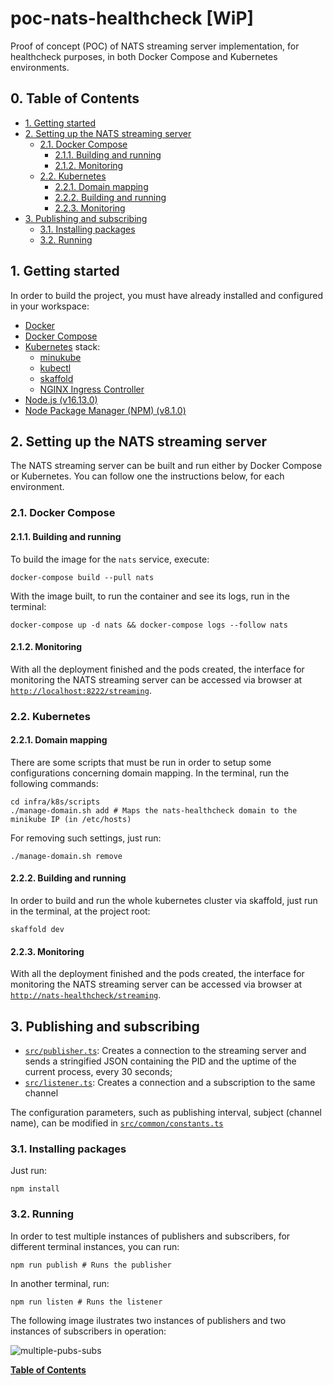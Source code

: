 # poc-nats-healthcheck [WiP]

Proof of concept (POC) of NATS streaming server implementation, for healthcheck purposes, in both Docker Compose and Kubernetes environments.
## 0. Table of Contents

<!-- TOC -->
  * [1. Getting started](#1-getting-started)
  * [2. Setting up the NATS streaming server](#2-setting-up-the-nats-streaming-server)
    * [2.1. Docker Compose](#21-docker-compose)
      * [2.1.1. Building and running](#211-building-and-running)
      * [2.1.2. Monitoring](#212-monitoring)
    * [2.2. Kubernetes](#22-kubernetes)
      * [2.2.1. Domain mapping](#221-domain-mapping)
      * [2.2.2. Building and running](#222-building-and-running)
      * [2.2.3. Monitoring](#223-monitoring)
  * [3. Publishing and subscribing](#3-publishing-and-subscribing)
    * [3.1. Installing packages](#31-installing-packages)
    * [3.2. Running](#32-running)
<!-- /TOC -->

## 1. Getting started

In order to build the project, you must have already installed and configured in your workspace:

* [Docker](https://docs.docker.com/engine/install/ubuntu/)
* [Docker Compose](https://docs.docker.com/compose/install/)
* [Kubernetes](https://kubernetes.io/docs/setup/) stack:
    * [minukube](https://minikube.sigs.k8s.io/docs/start/)
    * [kubectl](https://kubernetes.io/docs/tasks/tools/install-kubectl-linux/)
    * [skaffold](https://skaffold.dev/docs/install/)
    * [NGINX Ingress Controller](https://kubernetes.github.io/ingress-nginx/deploy/#minikube)
* [Node.js (v16.13.0)](https://nodejs.org/en/)
* [Node Package Manager (NPM) (v8.1.0)](https://docs.npmjs.com/cli/v8)


## 2. Setting up the NATS streaming server

The NATS streaming server can be built and run either by Docker Compose or Kubernetes. You can follow one the instructions below, for each environment.

### 2.1. Docker Compose 

#### 2.1.1. Building and running


To build the image for the `nats` service, execute:
```shell
docker-compose build --pull nats
```

With the image built, to run the container and see its logs, run in the terminal:
```shell
docker-compose up -d nats && docker-compose logs --follow nats
```
#### 2.1.2. Monitoring

With all the deployment finished and the pods created, the interface for monitoring the NATS streaming server can be accessed via browser at [`http://localhost:8222/streaming`](http://localhost:8222/streaming).

### 2.2. Kubernetes

#### 2.2.1. Domain mapping

There are some scripts that must be run in order to setup some configurations concerning domain mapping.
In the terminal, run the following commands:


```shell
cd infra/k8s/scripts
./manage-domain.sh add # Maps the nats-healthcheck domain to the minikube IP (in /etc/hosts)
```

For removing such settings, just run:
```shell
./manage-domain.sh remove
```
#### 2.2.2. Building and running

In order to build and run the whole kubernetes cluster via skaffold, just run in the terminal, at the project root:

```shell
skaffold dev
```

#### 2.2.3. Monitoring

With all the deployment finished and the pods created, the interface for monitoring the NATS streaming server can be accessed via browser at [`http://nats-healthcheck/streaming`](http://nats-healthcheck/streaming).


## 3. Publishing and subscribing

* [`src/publisher.ts`](./src/publisher.ts): Creates a connection to the streaming server and sends a stringified JSON containing the PID and the uptime of the current process, every 30 seconds;
* [`src/listener.ts`](./src/listener.ts): Creates a connection and a subscription to the same channel

The configuration parameters, such as publishing interval, subject (channel name), can be modified in [`src/common/constants.ts`](./src/common/constants.ts)

### 3.1. Installing packages

Just run:
```shell
npm install
```
### 3.2. Running

In order to test multiple instances of publishers and subscribers, for different terminal instances, you can run:

```shell
npm run publish # Runs the publisher
```

In another terminal, run:

```shell
npm run listen # Runs the listener
```

The following image ilustrates two instances of publishers and two instances of subscribers in operation:

![multiple-pubs-subs](https://user-images.githubusercontent.com/35070513/143795340-ec6f1c85-3751-4a5d-9486-d8a58aa1d0da.png)

[**Table of Contents**](#0-table-of-contents)